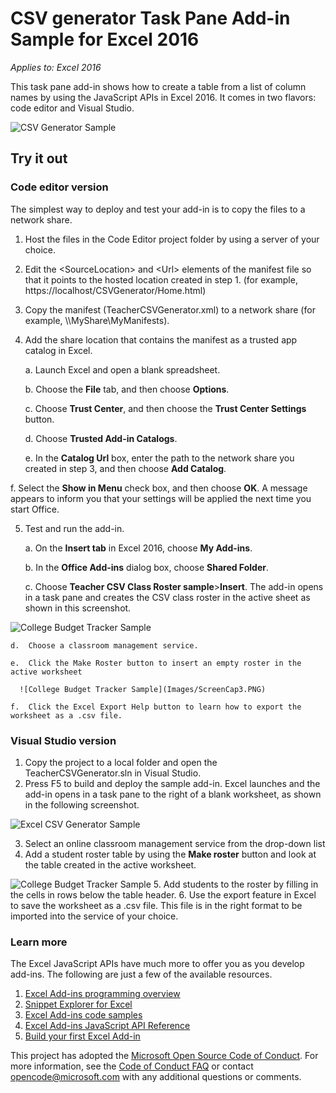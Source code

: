 # CSV generator Task Pane Add-in Sample for Excel 2016

_Applies to: Excel 2016_

This task pane add-in shows how to create a table from a list of column names by using the JavaScript APIs in Excel 2016. It comes in two flavors: code editor and Visual Studio.

![CSV Generator Sample](Images/ScreenCap1.PNG)

## Try it out
### Code editor version

The simplest way to deploy and test your add-in is to copy the files to a network share.

1.  Host the files in the Code Editor project folder by using a server of your choice.
2.  Edit the \<SourceLocation\> and \<Url\> elements of the manifest file so that it points to the hosted location created in step 1. (for example, https://localhost/CSVGenerator/Home.html)
3.  Copy the manifest (TeacherCSVGenerator.xml) to a network share (for example, \\\MyShare\MyManifests).
4.  Add the share location that contains the manifest as a trusted app catalog in Excel.

    a.  Launch Excel and open a blank spreadsheet.

    b.  Choose the **File** tab, and then choose **Options**.

    c.  Choose **Trust Center**, and then choose the **Trust Center Settings** button.

    d.  Choose **Trusted Add-in Catalogs**.

    e.  In the **Catalog Url** box, enter the path to the network share you created in step 3, and then choose **Add Catalog**.

   f.  Select the **Show in Menu** check box, and then choose **OK**. A message appears to inform you that your settings will be applied the next time you start Office.

5.  Test and run the add-in.

    a.  On the **Insert tab** in Excel 2016, choose **My Add-ins**.

    b.  In the **Office Add-ins** dialog box, choose **Shared Folder**.

    c.  Choose **Teacher CSV Class Roster sample**>**Insert**. The add-in opens in a task pane and creates the CSV class roster in the active sheet as shown in this screenshot.

   ![College Budget Tracker Sample](Images/ScreenCap2.PNG)

    d.  Choose a classroom management service.

    e.  Click the Make Roster button to insert an empty roster in the active worksheet

      ![College Budget Tracker Sample](Images/ScreenCap3.PNG)

    f.  Click the Excel Export Help button to learn how to export the worksheet as a .csv file.


### Visual Studio version
1.  Copy the project to a local folder and open the TeacherCSVGenerator.sln in Visual Studio.
2.  Press F5 to build and deploy the sample add-in. Excel launches and the add-in opens in a task pane to the right of a blank worksheet, as shown in the following screenshot.

  ![Excel CSV Generator Sample](Images/ScreenCap1.PNG)

3.  Select an online classroom management service from the drop-down list
4.  Add a student roster table by using the **Make roster** button and look at the table created in the active worksheet.

  ![College Budget Tracker Sample](Images/ScreenCap3.PNG)
5.  Add students to the roster by filling in the cells in rows below the table header.
6.  Use the export feature in Excel to save the worksheet as a .csv file. This file is in the right format to be imported into the service of your choice.


### Learn more

The Excel JavaScript APIs have much more to offer you as you develop add-ins. The following are just a few of the available resources.

1.  [Excel Add-ins programming overview](https://github.com/OfficeDev/office-js-docs/blob/master/excel/excel-add-ins-programming-overview.md)
2.  [Snippet Explorer for Excel](http://officesnippetexplorer.azurewebsites.net/#/snippets/excel)
3.  [Excel Add-ins code samples](https://github.com/OfficeDev/office-js-docs/blob/master/excel/excel-add-ins-code-samples.md)
4.  [Excel Add-ins JavaScript API Reference](https://github.com/OfficeDev/office-js-docs/blob/master/excel/excel-add-ins-javascript-reference.md)
5.  [Build your first Excel Add-in](https://github.com/OfficeDev/office-js-docs/blob/master/excel/build-your-first-excel-add-in.md)


This project has adopted the [Microsoft Open Source Code of Conduct](https://opensource.microsoft.com/codeofconduct/). For more information, see the [Code of Conduct FAQ](https://opensource.microsoft.com/codeofconduct/faq/) or contact [opencode@microsoft.com](mailto:opencode@microsoft.com) with any additional questions or comments.
